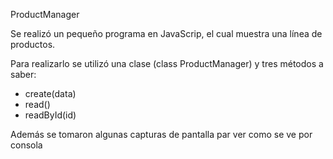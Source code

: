 ProductManager

Se realizó un pequeño programa en JavaScrip, el cual muestra una línea de productos.

Para realizarlo se utilizó una clase (class ProductManager) y tres métodos a saber:

- create(data) 
- read()
- readById(id)

Además se tomaron algunas capturas de pantalla par ver como se ve por consola
